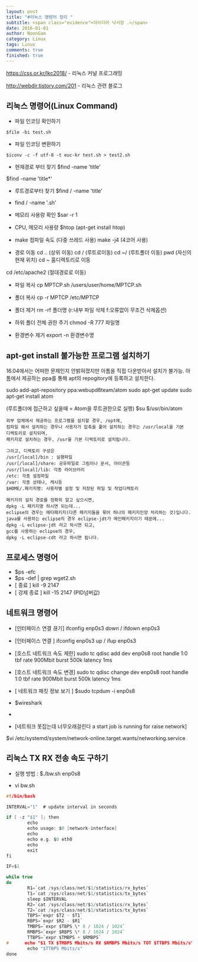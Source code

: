 ```yaml
---
layout: post
title: "#리눅스 명령어 정리 "
subtitle: <span class="evidence">아이디어 낙서장 .</span>
date: 2016-01-01
author: NoonGam
category: Linux
tags: Linux
comments: true
finished: true
---
```



https://css.or.kr/lkc2018/ - 리눅스 커널 프로그래밍

http://webdir.tistory.com/201 - 리눅스 관련 블로그

## 리눅스 명령어(Linux Command)

- 파일 인코딩 확인하기
```
$file -bi test.sh
```

- 파일 인코딩 변환하기
```
$iconv -c -f utf-8 -t euc-kr test.sh > test2.sh
```

- 현재경로 부터 찾기
$find -name 'title'

$find -name 'title*'

- 루트경로부터 찾기
$find / -name 'title'

- find / -name '.sh'


- 메모리 사용량 확인
$sar -r 1

- CPU, 메모리 사용량
$htop
(apt-get install htop)

- make 컴파일 속도 (다중 쓰레드 사용)
make -j4 (4코어 사용)

- 경로 이동
cd .. (상위 이동)
cd /  (루트로이동)
cd ~/  (루트폴더 이동)
pwd (자신의 현재 위치)
cd ~ 홈디렉토리로 이동

cd /etc/apache2  (절대경로로 이동)


- 파일 복사
cp MPTCP.sh /users/user/home/MPTCP.sh

- 폴더 복사
cp -r MPTCP /etc/MPTCP

- 폴더 제거
rm -rf 폴더명   (r:내부 파일 삭제  f:오류없이 무조건 삭제옵션)


- 하위 폴더 전체 권한 주기
chmod -R 777 파일명



- 환경변수 제거
export -n 환경변수명

## apt-get install 불가능한 프로그램 설치하기

16.04에서는 어떠한 문제인지 안밝혀졌지만 아톰을 직접 다운받아서 설치가 불가능.
아톰에서 제공하는 ppa를 통해 apt의 repogitory에 등록하고 설치한다.

sudo add-apt-repository ppa:webupd8team/atom
sudo apt-get update
sudo apt-get install atom

(루트폴더에 접근하고 싶을때 = Atom을 루트권한으로 실행)
$su
$/usr/bin/atom

```
외부 업체에서 제공하는 프로그램을 설치할 경우, /opt에,
컴파일 해서 설치하는 경우나 사용자가 압축을 풀어 설치하는 경우는 /usr/local을 기본
디렉토리로 설치되며,
패키지로 설치하는 경우, /usr을 기본 디렉토리로 설치됩니다.

그리고, 디렉토리 구성은
/usr[/local]/bin : 실행파일
/usr[/local]/share: 공유파일로 그림이나 문서, 아이콘등
/usr/[local]/lib: 각종 라이브러리
/etc: 각종 설정파일
/var: 각종 상태나, 캐시등
$HOME/.패키지명: 사용자별 설정 및 저장된 파일 및 작업디렉토리

패키지의 설치 경로를 정확히 알고 싶으시면,
dpkg -L 패키지명 하시면 되는데...
eclipse의 경우는 메타패키지(다른 패키지들을 묶어 하나의 패키지인양 처리하는 것)입니다.
java를 사용하는 eclipse의 경우 eclipse-jdt가 메인패키지이기 때문에...
dpkg -L eclipse-jdt 라고 하시면 되고,
gcc를 사용하는 eclipse의 경우,
dpkg -L eclipse-cdt 라고 하시면 됩니다.

```

## 프로세스 명령어

- $ps -efc
- $ps -def | grep wget2.sh
- [ 종료 ]     kill -9 2147
- [ 강제 종료 ] kill -15 2147   (PID넘버값)


## 네트워크 명령어

- [인터페이스 연결 끊기] ifconfig enp0s3 down   /  ifdown enp0s3
- [인터페이스 연결 ]     ifconfig enp0s3 up    /   ifup enp0s3



- [호스트 네트워크 속도 제한] sudo tc qdisc add dev enp0s8 root handle 1:0 tbf rate 900Mbit burst 500k latency 1ms
- [호스트 네트워크 속도 변경] sudo tc qdisc change dev enp0s8 root handle 1:0 tbf rate 900Mbit burst 500k latency 1ms


- [ 네트워크 패킷 정보 보기 ] $sudo tcpdum -i enp0s8
- $wireshark
-


- [네트워크 못잡는데 너무오래걸린다 a start job is running for raise network]

 $vi /etc/systemd/system/network-online.target.wants/networking.service


## 리눅스 TX RX 전송 속도 구하기

- 실행 방법 : $./bw.sh enp0s8

- vi bw.sh

```c
#!/bin/bash

INTERVAL="1"  # update interval in seconds

if [ -z "$1" ]; then
        echo
        echo usage: $0 [network-interface]
        echo
        echo e.g. $0 eth0
        echo
        exit
fi

IF=$1

while true
do
        R1=`cat /sys/class/net/$1/statistics/rx_bytes`
        T1=`cat /sys/class/net/$1/statistics/tx_bytes`
        sleep $INTERVAL
        R2=`cat /sys/class/net/$1/statistics/rx_bytes`
        T2=`cat /sys/class/net/$1/statistics/tx_bytes`
        TBPS=`expr $T2 - $T1`
        RBPS=`expr $R2 - $R1`
        TMBPS=`expr $TBPS \* 8 / 1024 / 1024`
        RMBPS=`expr $RBPS \* 8 / 1024 / 1024`
        TTBPS=`expr $TMBPS + $RMBPS`
#      echo "$1 TX $TMBPS Mbits/s RX $RMBPS Mbits/s TOT $TTBPS Mbits/s"
        echo "$TTBPS Mbits/s"
done
```
